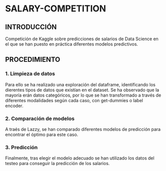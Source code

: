 # SALARY-COMPETITION

## INTRODUCCIÓN

Competición de Kaggle sobre predicciones de salarios de Data Science en el que se han puesto en práctica diferentes modelos predictivos.

## PROCEDIMIENTO

### 1. Limpieza de datos

Para ello se ha realizado una exploración del dataframe, identificando los dierentes tipos de datos que existían en el dataset.
Se ha observado que la mayoría erán datos categóricos, por lo que se han transformado a través de diferentes modalidades según cada caso, con get-dummies o label encoder.

### 2. Comparación de modelos

A traés de Lazzy, se han comparado diferentes modelos de predicción para encontrar el óptimo para este caso.

### 3. Predicción

Finalmente, tras elegir el modelo adecuado se han utilizado los datos del testeo para conseguir la predicción de los salarios.


